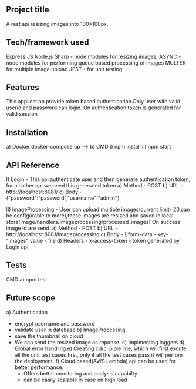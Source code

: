 ## Project title
A rest api resizing images into 100*100px. 


## Tech/framework used
Express JS 
Node.js
Sharp - node modules for resizing images.
ASYNC -  node modules for performing queue based processing of images
MULTER -  for multiple image upload
JEST -  for unit testing

## Features
This application provide token based authentication.Only user with valid userid and password can login. On authentication token is generated for valid session

## Installation
a) Docker
   docker-compose up -->
b) CMD
   i) npm install
   ii) npm start


## API Reference
I) Login - This api authenticate user and then generate authentication token, for all other api we need this generated token
    a) Method - POST
    b) URL - http://localhost:8081/
    c) Body - {"password":"password","username":"admin"}

II) ImageProcessing - User can upload multiple images(current limit- 20,can be configurable to more),these images are resized and saved in local stora(image/handlers/imageprocessing/processed_images)
On success image id are send.
    a) Method - POST
    b) URL -  http://localhost:8081/imageprocessing
    c) Body - 
        i)form-data - key- "images" value - file
    d) Headers - x-access-token - token generated by Login api

## Tests
 CMD 
 a) npm test

## Future scope
a) Authentication 
- encrypt username and password
- validate user in database
b) ImageProcessing
- save the thumbnail on cloud 
- We can send the resized image as reponse.
c) Implmenting loggers
d) Global error handling
e) Creating cd/ci piple line, which will first excute all the unit test cases first, only if all the test cases pass it will perfom the deployment.
f) Cloud based(AWS Lambda) api can be used for better performance.
  - Offers better monitoring and analysis capabilty
  - can be easily scalable in case on high load

